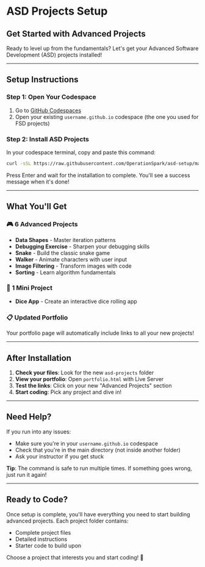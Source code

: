 # ASD Projects Setup

## Get Started with Advanced Projects

Ready to level up from the fundamentals? Let's get your Advanced Software Development (ASD) projects installed!

---

## Setup Instructions

### Step 1: Open Your Codespace
1. Go to [GitHub Codespaces](https://github.com/codespaces)
2. Open your existing `username.github.io` codespace (the one you used for FSD projects)

### Step 2: Install ASD Projects
In your codespace terminal, copy and paste this command:

```bash
curl -sSL https://raw.githubusercontent.com/OperationSpark/asd-setup/main/install.sh | bash
```

Press Enter and wait for the installation to complete. You'll see a success message when it's done!

---

## What You'll Get

### 🎮 **6 Advanced Projects**
- **Data Shapes** - Master iteration patterns
- **Debugging Exercise** - Sharpen your debugging skills
- **Snake** - Build the classic snake game
- **Walker** - Animate characters with user input
- **Image Filtering** - Transform images with code
- **Sorting** - Learn algorithm fundamentals

### 🎲 **1 Mini Project**
- **Dice App** - Create an interactive dice rolling app

### 📋 **Updated Portfolio**
Your portfolio page will automatically include links to all your new projects!

---

## After Installation

1. **Check your files**: Look for the new `asd-projects` folder
2. **View your portfolio**: Open `portfolio.html` with Live Server
3. **Test the links**: Click on your new "Advanced Projects" section
4. **Start coding**: Pick any project and dive in!

---

## Need Help?

If you run into any issues:
- Make sure you're in your `username.github.io` codespace
- Check that you're in the main directory (not inside another folder)
- Ask your instructor if you get stuck

**Tip**: The command is safe to run multiple times. If something goes wrong, just run it again!

---

## Ready to Code?

Once setup is complete, you'll have everything you need to start building advanced projects. Each project folder contains:
- Complete project files
- Detailed instructions
- Starter code to build upon

Choose a project that interests you and start coding! 🚀